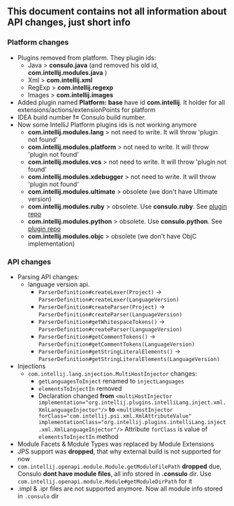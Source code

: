 ## This document contains not all information about API changes, just short info

### Platform changes
 * Plugins removed from platform. They plugin ids:
    * Java > **consulo.java** (and removed his old id, **com.intellij.modules.java** )
    * Xml > **com.intellij.xml**
    * RegExp > **com.intellij.regexp**
    * Images > **com.intellij.images**
 * Added plugin named **Platform: base** have id **com.intellij**. It holder for all extensions/actions/extensionPoints for platform
 * IDEA build number **!=** Consulo build number.
 * Now some IntelliJ Platform plugins ids is not working anymore
    * **com.intellij.modules.lang** > not need to write. It will throw 'plugin not found'
    * **com.intellij.modules.platform** > not need to write. It will throw 'plugin not found'
    * **com.intellij.modules.vcs** > not need to write. It will throw 'plugin not found'
    * **com.intellij.modules.xdebugger** > not need to write. It will throw 'plugin not found'
    * **com.intellij.modules.ultimate** > obsolete (we don't have Ultimate version)
    * **com.intellij.modules.ruby** > obsolete. Use **consulo.ruby**. See [plugin repo](https://github.com/consulo-incubator/consulo-ruby)
    * **com.intellij.modules.python** > obsolete. Use **consulo.python**. See [plugin repo](https://github.com/consulo/consulo-python)
    * **com.intellij.modules.objc** > obsolete (we don't have ObjC implementation)

### API changes
 * Parsing API changes:
     * language version api.
         * `ParserDefinition#createLexer(Project)` -> `ParserDefinition#createLexer(LanguageVersion)`
         * `ParserDefinition#createParser(Project)` -> `ParserDefinition#createParser(LanguageVersion)`
         * `ParserDefinition#getWhitespaceTokens()` -> `ParserDefinition#createParser(LanguageVersion)`
         * `ParserDefinition#getCommentTokens()` -> `ParserDefinition#getCommentTokens(LanguageVersion)`
         * `ParserDefinition#getStringLiteralElements()` -> `ParserDefinition#getStringLiteralElements(LanguageVersion)`
 * Injections
     * `com.intellij.lang.injection.MultiHostInjector` changes:
         *  `getLanguagesToInject` renamed to `injectLanguages`
         * `elementsToInjectIn` removed
         * Declaration changed
         **from**
         `<multiHostInjector implementation="org.intellij.plugins.intelliLang.inject.xml.XmlLanguageInjector"/>`
         **to**
         `<multiHostInjector forClass="com.intellij.psi.xml.XmlAttributeValue" implementationClass="org.intellij.plugins.intelliLang.inject.xml.XmlLanguageInjector"/>`
         Attribute `forClass` is value of `elementsToInjectIn` method
 * Module Facets & Module Types was replaced by Module Extensions
 * JPS support was **dropped**, that why external build is not supported for now
 * `com.intellij.openapi.module.Module.getModuleFilePath` **dropped** due, Consulo **dont have module files**, all info stored in **.consulo** dir.
   Use `com.intellij.openapi.module.Module#getModuleDirPath` for it
 * .impl & .ipr files are not supported anymore. Now all module info stored in `.consulo` dir
